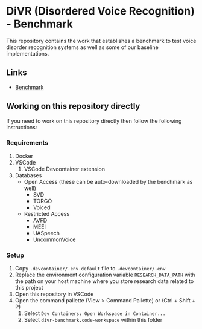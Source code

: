 # DiVR (Disordered Voice Recognition) - Benchmark

This repository contains the work that establishes a benchmark to test voice disorder recognition systems as well as some of our baseline implementations.

## Links

- [Benchmark](./benchmark/README.md)

## Working on this repository directly

If you need to work on this repository directly then follow the following instructions:

### Requirements

1. Docker
2. VSCode
   1. VSCode Devcontainer extension
3. Databases
   - Open Access (these can be auto-downloaded by the benchmark as well)
     - SVD
     - TORGO
     - Voiced
   - Restricted Access
     - AVFD
     - MEEI
     - UASpeech
     - UncommonVoice

### Setup

1. Copy `.devcontainer/.env.default` file to `.devcontainer/.env`
2. Replace the environment configuration variable `RESEARCH_DATA_PATH` with the path on your host machine where you store research data related to this project
3. Open this repository in VSCode
4. Open the command pallette (View > Command Pallette) or (Ctrl + Shift + P)
   1. Select `Dev Containers: Open Workspace in Container...`
   2. Select `divr-benchmark.code-workspace` within this folder
